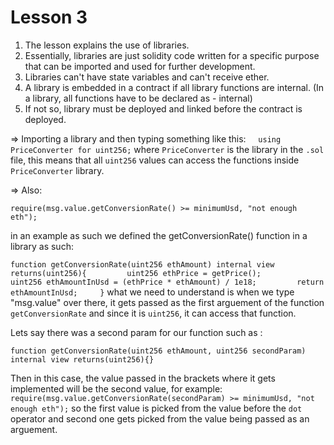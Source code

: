 # Lesson 3

1. The lesson explains the use of libraries.
2. Essentially, libraries are just solidity code written for a specific purpose that can be imported and used for further development.
3. Libraries can't have state variables and can't receive ether.
4. A library is embedded in a contract if all library functions are internal. (In a library, all functions have to be declared as - internal)
5. If not so, library must be deployed and linked before the contract is deployed.

=> Importing a library and then typing something like this:
    `using PriceConverter for uint256;`
where `PriceConverter` is the library in the `.sol` file, this means that all `uint256` values can access the functions inside `PriceConverter` library.

=> Also:

  `require(msg.value.getConversionRate() >= minimumUsd, "not enough eth");`

in an example as such we defined the getConversionRate() function in a library as such:

`
function getConversionRate(uint256 ethAmount) internal view returns(uint256){
        uint256 ethPrice = getPrice();
        uint256 ethAmountInUsd = (ethPrice * ethAmount) / 1e18;
        return ethAmountInUsd;
    }
`
what we need to understand is when we type "msg.value" over there, it gets passed as the first arguement of the function `getConversionRate` and since it is `uint256`, it can access that function.

Lets say there was a second param for our function such as :

`function getConversionRate(uint256 ethAmount, uint256 secondParam) internal view returns(uint256){}`

Then in this case, the value passed in the brackets where it gets implemented will be the second value, for example:
`
        require(msg.value.getConversionRate(secondParam) >= minimumUsd, "not enough eth");
`
so the first value is picked from the value before the `dot` operator and second one gets picked from the value being passed as an arguement.
